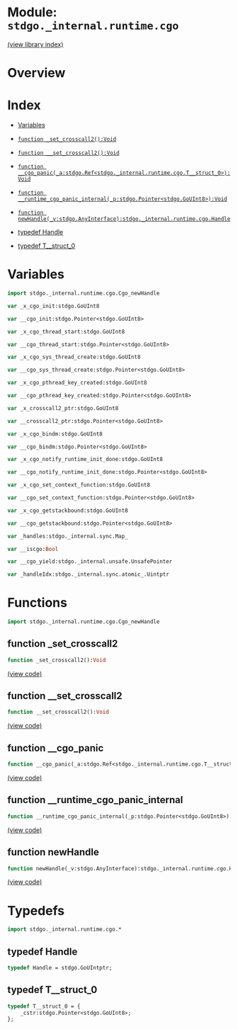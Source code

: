 # Module: `stdgo._internal.runtime.cgo`

[(view library index)](../../../stdgo.md)


# Overview


# Index


- [Variables](<#variables>)

- [`function _set_crosscall2():Void`](<#function-_set_crosscall2>)

- [`function __set_crosscall2():Void`](<#function-__set_crosscall2>)

- [`function __cgo_panic(_a:stdgo.Ref<stdgo._internal.runtime.cgo.T__struct_0>):Void`](<#function-__cgo_panic>)

- [`function __runtime_cgo_panic_internal(_p:stdgo.Pointer<stdgo.GoUInt8>):Void`](<#function-__runtime_cgo_panic_internal>)

- [`function newHandle(_v:stdgo.AnyInterface):stdgo._internal.runtime.cgo.Handle`](<#function-newhandle>)

- [typedef Handle](<#typedef-handle>)

- [typedef T\_\_struct\_0](<#typedef-t__struct_0>)

# Variables


```haxe
import stdgo._internal.runtime.cgo.Cgo_newHandle
```


```haxe
var _x_cgo_init:stdgo.GoUInt8
```


```haxe
var __cgo_init:stdgo.Pointer<stdgo.GoUInt8>
```


```haxe
var _x_cgo_thread_start:stdgo.GoUInt8
```


```haxe
var __cgo_thread_start:stdgo.Pointer<stdgo.GoUInt8>
```


```haxe
var _x_cgo_sys_thread_create:stdgo.GoUInt8
```


```haxe
var __cgo_sys_thread_create:stdgo.Pointer<stdgo.GoUInt8>
```


```haxe
var _x_cgo_pthread_key_created:stdgo.GoUInt8
```


```haxe
var __cgo_pthread_key_created:stdgo.Pointer<stdgo.GoUInt8>
```


```haxe
var _x_crosscall2_ptr:stdgo.GoUInt8
```


```haxe
var __crosscall2_ptr:stdgo.Pointer<stdgo.GoUInt8>
```


```haxe
var _x_cgo_bindm:stdgo.GoUInt8
```


```haxe
var __cgo_bindm:stdgo.Pointer<stdgo.GoUInt8>
```


```haxe
var _x_cgo_notify_runtime_init_done:stdgo.GoUInt8
```


```haxe
var __cgo_notify_runtime_init_done:stdgo.Pointer<stdgo.GoUInt8>
```


```haxe
var _x_cgo_set_context_function:stdgo.GoUInt8
```


```haxe
var __cgo_set_context_function:stdgo.Pointer<stdgo.GoUInt8>
```


```haxe
var _x_cgo_getstackbound:stdgo.GoUInt8
```


```haxe
var __cgo_getstackbound:stdgo.Pointer<stdgo.GoUInt8>
```


```haxe
var _handles:stdgo._internal.sync.Map_
```


```haxe
var __iscgo:Bool
```


```haxe
var __cgo_yield:stdgo._internal.unsafe.UnsafePointer
```


```haxe
var _handleIdx:stdgo._internal.sync.atomic_.Uintptr
```


# Functions


```haxe
import stdgo._internal.runtime.cgo.Cgo_newHandle
```


## function \_set\_crosscall2


```haxe
function _set_crosscall2():Void
```


[\(view code\)](<./Cgo_newHandle.hx#L3>)


## function \_\_set\_crosscall2


```haxe
function __set_crosscall2():Void
```


[\(view code\)](<./Cgo_newHandle.hx#L3>)


## function \_\_cgo\_panic


```haxe
function __cgo_panic(_a:stdgo.Ref<stdgo._internal.runtime.cgo.T__struct_0>):Void
```


[\(view code\)](<./Cgo_newHandle.hx#L3>)


## function \_\_runtime\_cgo\_panic\_internal


```haxe
function __runtime_cgo_panic_internal(_p:stdgo.Pointer<stdgo.GoUInt8>):Void
```


[\(view code\)](<./Cgo_newHandle.hx#L3>)


## function newHandle


```haxe
function newHandle(_v:stdgo.AnyInterface):stdgo._internal.runtime.cgo.Handle
```


[\(view code\)](<./Cgo_newHandle.hx#L3>)


# Typedefs


```haxe
import stdgo._internal.runtime.cgo.*
```


## typedef Handle


```haxe
typedef Handle = stdgo.GoUIntptr;
```


## typedef T\_\_struct\_0


```haxe
typedef T__struct_0 = {
	_cstr:stdgo.Pointer<stdgo.GoUInt8>;
};
```


